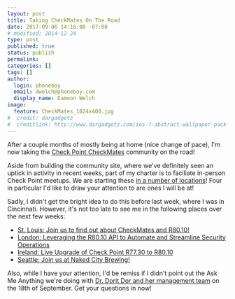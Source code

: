 ```yaml
---
layout: post
title: Taking CheckMates On The Road
date: 2017-09-06 14:16:00 -07:00
# modified: 2014-12-24
type: post
published: true
status: publish
permalink: 
categories: []
tags: []
author:
  login: phoneboy
  email: dwelch@phoneboy.com
  display_name: Dameon Welch
image:
  feature: CheckMates_1024x400.jpg
#  credit: dargadgetz
#  creditlink: http://www.dargadgetz.com/ios-7-abstract-wallpaper-pack-for-iphone-5-and-ipod-touch-retina/
---
```

After a couple months of mostly being at home (nice change of pace), I'm
now taking the [Check Point CheckMates](https://community.checkpoint.com)
community on the road!

Aside from building the community site, where we've definitely seen an
uptick in activity in recent weeks, part of my charter is to faciliate
in-person Check Point meetups. We are starting these [in a number of
locations](https://community.checkpoint.com/community/checkmates-live)!
Four in particular I'd like to draw your attention to are ones I will
be at!

Sadly, I didn't get the bright idea to do this before last week,
where I was in Cincinnati. However, it's not too late to see me
in the following places over the next few weeks:

* [St. Louis: Join us to find out about CheckMates and R80.10!](https://community.checkpoint.com/events/1034-join-us-in-st-louis-to-find-out-about-checkmates-and-r8010)
* [London: Leveraging the R80.10 API to Automate and Streamline Security Operations](https://community.checkpoint.com/events/1036-london-leveraging-the-r8010-api-to-automate-and-streamline-security-operations)
* [Ireland: Live Upgrade of Check Point R77.30 to R80.10](https://community.checkpoint.com/events/1037-ireland-live-upgrade-of-check-point-r7730-to-r8010)
* [Seattle: Join us at Naked City Brewing!](https://community.checkpoint.com/events/1031-checkmates-event-at-naked-city-brewing)

Also, while I have your attention, I'd be remiss if I didn't point out the
Ask Me Anything we're doing with [Dr. Dorit Dor and her management team](https://community.checkpoint.com/events/1033-ask-me-anything-dr-dorit-dor-and-team)
on the 18th of September. Get your questions in now!
